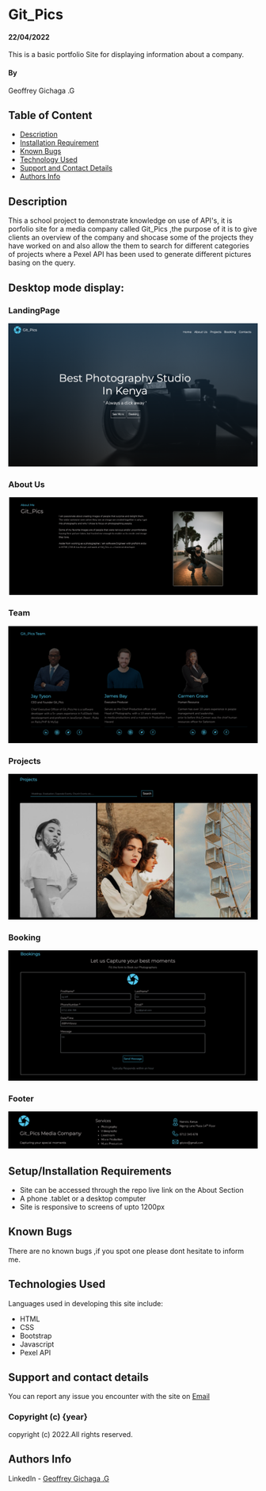 





# Git_Pics
#### 22/04/2022
This is a basic portfolio Site for displaying information about a company.
#### By 
Geoffrey Gichaga .G

## Table of Content

+ [Description](#description)
+ [Installation Requirement](#Installation)
+ [Known Bugs](#Known-Bugs)
+ [Technology Used](#technology-used)
+ [Support and Contact Details](#Support-and-contact-details)
+ [Authors Info](#authors-Info)

## Description
This a school project to demonstrate knowledge on use of API's, it is porfolio site for a media company called Git_Pics ,the purpose of it is to give clients an overview of the company and shocase some of the projects they have worked on and also allow the them to search for different categories of projects where a Pexel API has been used to generate different pictures basing on the query.






## Desktop mode display:
### LandingPage
![intro](./images/sc1.png)
### About Us 
![About us & Services](./images/sc2.png)
### Team 
![team](./images/sc3.png)
### Projects 
![Projects](./images/sc4.png)
### Booking 
![Booking](./images/sc5.png)
### Footer 
![footer](./images/sc6.png)









 

## Setup/Installation Requirements
* Site can be accessed through the repo live link on the About Section
* A phone .tablet or a desktop computer
* Site is responsive to screens of upto 1200px


## Known Bugs
There are no known bugs ,if you spot one please dont hesitate to inform me.
## Technologies Used
Languages used in developing this site include:
* HTML 
* CSS
* Bootstrap
* Javascript
* Pexel API


## Support and contact details
You can report any issue you encounter with the site on [Email](geoffrey.githinji@student.moringaschool.com)


### Copyright (c) {year}
copyright (c) 2022.All rights reserved.


## Authors Info
LinkedIn - [Geoffrey Gichaga .G](https://www.linkedin.com/in/geoffrey-gichaga-234318ba/)

